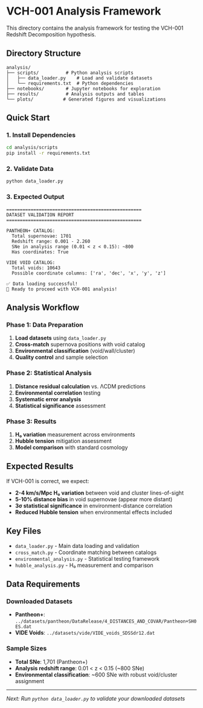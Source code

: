 # VCH-001 Analysis Framework

This directory contains the analysis framework for testing the VCH-001 Redshift Decomposition hypothesis.

## Directory Structure

```
analysis/
├── scripts/          # Python analysis scripts
│   ├── data_loader.py    # Load and validate datasets
│   └── requirements.txt  # Python dependencies
├── notebooks/        # Jupyter notebooks for exploration
├── results/          # Analysis outputs and tables
└── plots/           # Generated figures and visualizations
```

## Quick Start

### 1. Install Dependencies
```bash
cd analysis/scripts
pip install -r requirements.txt
```

### 2. Validate Data
```bash
python data_loader.py
```

### 3. Expected Output
```
==================================================
DATASET VALIDATION REPORT
==================================================

PANTHEON+ CATALOG:
  Total supernovae: 1701
  Redshift range: 0.001 - 2.260
  SNe in analysis range (0.01 < z < 0.15): ~800
  Has coordinates: True

VIDE VOID CATALOG:
  Total voids: 10643
  Possible coordinate columns: ['ra', 'dec', 'x', 'y', 'z']

✅ Data loading successful!
🎉 Ready to proceed with VCH-001 analysis!
```

## Analysis Workflow

### Phase 1: Data Preparation
1. **Load datasets** using `data_loader.py`
2. **Cross-match** supernova positions with void catalog
3. **Environmental classification** (void/wall/cluster)
4. **Quality control** and sample selection

### Phase 2: Statistical Analysis
1. **Distance residual calculation** vs. ΛCDM predictions
2. **Environmental correlation** testing
3. **Systematic error analysis** 
4. **Statistical significance** assessment

### Phase 3: Results
1. **H₀ variation** measurement across environments
2. **Hubble tension** mitigation assessment
3. **Model comparison** with standard cosmology

## Expected Results

If VCH-001 is correct, we expect:
- **2-4 km/s/Mpc H₀ variation** between void and cluster lines-of-sight
- **5-10% distance bias** in void supernovae (appear more distant)
- **3σ statistical significance** in environment-distance correlation
- **Reduced Hubble tension** when environmental effects included

## Key Files

- `data_loader.py` - Main data loading and validation
- `cross_match.py` - Coordinate matching between catalogs  
- `environmental_analysis.py` - Statistical testing framework
- `hubble_analysis.py` - H₀ measurement and comparison

## Data Requirements

### Downloaded Datasets
- **Pantheon+**: `../datasets/pantheon/DataRelease/4_DISTANCES_AND_COVAR/Pantheon+SH0ES.dat`
- **VIDE Voids**: `../datasets/vide/VIDE_voids_SDSSdr12.dat`

### Sample Sizes
- **Total SNe**: 1,701 (Pantheon+)
- **Analysis redshift range**: 0.01 < z < 0.15 (~800 SNe)
- **Environmental classification**: ~600 SNe with robust void/cluster assignment

---

*Next: Run `python data_loader.py` to validate your downloaded datasets*